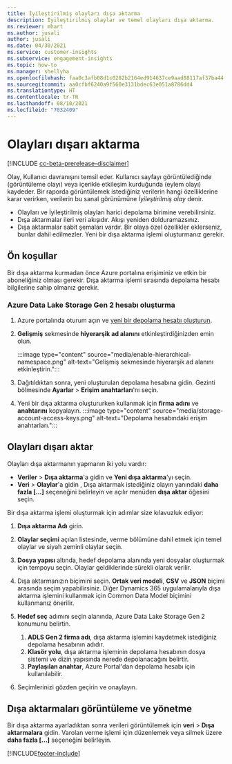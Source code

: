 ```yaml
---
title: İyileştirilmiş olayları dışa aktarma
description: İyileştirilmiş olaylar ve temel olayları dışa aktarma.
ms.reviewer: mhart
ms.author: jusali
author: jusali
ms.date: 04/30/2021
ms.service: customer-insights
ms.subservice: engagement-insights
ms.topic: how-to
ms.manager: shellyha
ms.openlocfilehash: faa0c3afb08d1c0282b2164ed914637ce9aad88117af37ba44fdb81e7610e574
ms.sourcegitcommit: aa0cfbf6240a9f560e3131bdec63e051a8786dd4
ms.translationtype: HT
ms.contentlocale: tr-TR
ms.lasthandoff: 08/10/2021
ms.locfileid: "7032409"
---
```

# <a name="export-events"></a>Olayları dışarı aktarma

[!INCLUDE [cc-beta-prerelease-disclaimer](includes/cc-beta-prerelease-disclaimer.md)]

Olay, Kullanıcı davranışını temsil eder. Kullanıcı sayfayı görüntülediğinde (görüntüleme olayı) veya içerikle etkileşim kurduğunda (eylem olayı) kaydeder. Bir raporda görüntülemek istediğiniz verilerin hangi özelliklerine karar verirken, verilerin bu sanal görünümüne *İyileştirilmiş olay* denir. 

- Olayları ve İyileştirilmiş olayları harici depolama birimine verebilirsiniz. 
- Dışa aktarmalar ileri veri akışıdır. Akışı yeniden dolduramazsınız. 
- Dışa aktarmalar sabit şemaları vardır. Bir olaya özel özellikler eklerseniz, bunlar dahil edilmezler. Yeni bir dışa aktarma işlemi oluşturmanız gerekir.

## <a name="prerequisites"></a>Ön koşullar

Bir dışa aktarma kurmadan önce Azure portalına erişiminiz ve etkin bir aboneliğiniz olması gerekir. Dışa aktarma işlemi sırasında depolama hesabı bilgilerine sahip olmanız gerekir. 

### <a name="create-an-azure-data-lake-storage-gen-2-accounts"></a>Azure Data Lake Storage Gen 2 hesabı oluşturma

1. Azure portalında oturum açın ve [yeni bir depolama hesabı oluşturun](/azure/storage/common/storage-account-create). 

1. **Gelişmiş** sekmesinde **hiyerarşik ad alanını** etkinleştirdiğinizden emin olun. 

   :::image type="content" source="media/enable-hierarchical-namespace.png" alt-text="Gelişmiş sekmesinde hiyerarşik ad alanını etkinleştirin.":::

1. Dağıtıldıktan sonra, yeni oluşturulan depolama hesabına gidin. Gezinti bölmesinde **Ayarlar** > **Erişim anahtarları**'nı seçin. 

1. Yeni bir dışa aktarma oluştururken kullanmak için **firma adını** ve **anahtarını** kopyalayın.
   :::image type="content" source="media/storage-account-access-keys.png" alt-text="Depolama hesabındaki erişim anahtarları.":::

## <a name="export-events"></a>Olayları dışarı aktar

Olayları dışa aktarmanın yapmanın iki yolu vardır: 
- **Veriler** > **Dışa aktarma**'a gidin ve **Yeni dışa aktarma**'yı seçin.
- **Veri** > **Olaylar**'a gidin , Dışa aktarmak istediğiniz olayın yanındaki **daha fazla [...]** seçeneğini belirleyin ve açılır menüden **dışa aktar** öğesini seçin. 

Bir dışa aktarma işlemi oluşturmak için adımlar size kılavuzluk ediyor:

1. **Dışa aktarma Adı** girin.

1. **Olaylar seçimi** açılan listesinde, verme bölümüne dahil etmek için temel olaylar ve siyah zeminli olaylar seçin. 

1. **Dosya yapısı** altında, hedef depolama alanında yeni dosyalar oluşturmak için tempoyu seçin. Olaylar geldiklerinde sürekli olarak verilir.

1. Dışa aktarmanızın biçimini seçin. **Ortak veri modeli**, **CSV** ve **JSON** biçimi arasında seçim yapabilirsiniz. Diğer Dynamics 365 uygulamalarıyla dışa aktarma işlemini kullanmak için Common Data Model biçimini kullanmanız önerilir.

1. **Hedef seç** adımını seçin alanında, Azure Data Lake Storage Gen 2 konumunu belirtin.
    1. **ADLS Gen 2 firma adı**, dışa aktarma işlemini kaydetmek istediğiniz depolama hesabının adıdır. 
    1. **Klasör yolu**, dışa aktarma işleminin depolama hesabının dosya sistemi ve dizin yapısında nerede depolanacağını belirtir.
    1. **Paylaşılan anahtar**, Azure Portal'dan depolama hesabı için kullanılabilir.

1. Seçimlerinizi gözden geçirin ve onaylayın.

## <a name="view-and-manage-exports"></a>Dışa aktarmaları görüntüleme ve yönetme

Bir dışa aktarma ayarladıktan sonra verileri görüntülemek için **veri** > **Dışa aktarmalara** gidin. Varolan verme işlemi için düzenlemek veya silmek üzere **daha fazla [...]** seçeneğini belirleyin.


[!INCLUDE[footer-include](../includes/footer-banner.md)]